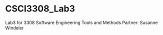 CSCI3308_Lab3
=============

Lab3 for 3308 Software Engineering Tools and Methods
Partner: Susanne Windeler
